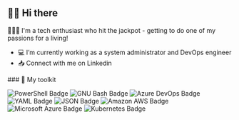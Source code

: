 ## 👋🏻 Hi there

👨🏻‍💻 I'm a tech enthusiast who hit the jackpot - getting to do one of my passions for a living!

- 💻 I’m currently working as a system administrator and DevOps engineer
- 📥 Connect with me on Linkedin

### 🧰 My toolkit

![PowerShell Badge](https://img.shields.io/badge/PowerShell-5391FE?logo=powershell&logoColor=fff&style=for-the-badge) ![GNU Bash Badge](https://img.shields.io/badge/GNU%20Bash-4EAA25?logo=gnubash&logoColor=fff&style=for-the-badge) ![Azure DevOps Badge](https://img.shields.io/badge/Azure%20DevOps-0078D7?logo=azuredevops&logoColor=fff&style=for-the-badge) ![YAML Badge](https://img.shields.io/badge/YAML-CB171E?logo=yaml&logoColor=fff&style=for-the-badge) ![JSON Badge](https://img.shields.io/badge/JSON-000?logo=json&logoColor=fff&style=for-the-badge) ![Amazon AWS Badge](https://img.shields.io/badge/Amazon%20AWS-232F3E?logo=amazonaws&logoColor=fff&style=for-the-badge) ![Microsoft Azure Badge](https://img.shields.io/badge/Microsoft%20Azure-0078D4?logo=microsoftazure&logoColor=fff&style=for-the-badge) ![Kubernetes Badge](https://img.shields.io/badge/Kubernetes-326CE5?logo=kubernetes&logoColor=fff&style=for-the-badge) 
